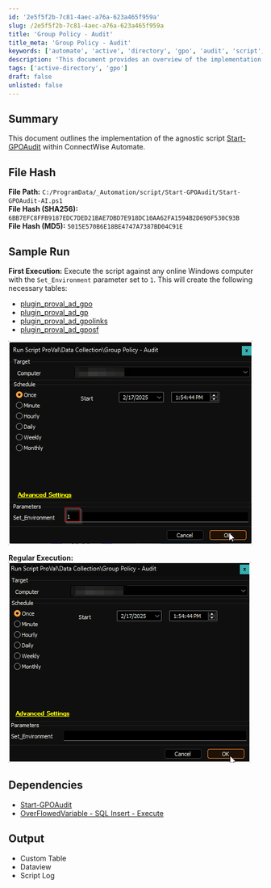 ```yaml
---
id: '2e5f5f2b-7c81-4aec-a76a-623a465f959a'
slug: /2e5f5f2b-7c81-4aec-a76a-623a465f959a
title: 'Group Policy - Audit'
title_meta: 'Group Policy - Audit'
keywords: ['automate', 'active', 'directory', 'gpo', 'audit', 'script', 'implementation']
description: 'This document provides an overview of the implementation of the agnostic script Start-GPOAudit within ConnectWise Automate, detailing its dependencies, sample runs, and expected output including custom tables and script logs.'
tags: ['active-directory', 'gpo']
draft: false
unlisted: false
---
```


## Summary

This document outlines the implementation of the agnostic script [Start-GPOAudit](/docs/b070c950-2727-48b3-9226-84468960ee85) within ConnectWise Automate.

## File Hash

**File Path:** `C:/ProgramData/_Automation/script/Start-GPOAudit/Start-GPOAudit-AI.ps1`  
**File Hash (SHA256):** `6BB7EFC8FFB9187EDC7DED21BAE7DBD7E918DC10AA62FA1594B2D690F530C93B`  
**File Hash (MD5):** `5015E570B6E18BE4747A7387BD04C91E`

## Sample Run

**First Execution:** Execute the script against any online Windows computer with the `Set_Environment` parameter set to `1`. This will create the following necessary tables: 
- [plugin_proval_ad_gpo](/docs/c7cf649a-dd80-4e9d-8c80-eb95b813b7c9)
- [plugin_proval_ad_gp](/docs/0e873ec4-0fcc-4131-bf33-1f74f8b28c80)
- [plugin_proval_ad_gpolinks](/docs/85f52c7c-84bc-488f-a4de-d3122fec1f42)
- [plugin_proval_ad_gposf](/docs/8fa8c78e-04a4-4495-8cfe-44aef7b48035)

![Image](../../../static/img/Group-Policy---Audit/image_1.png)

**Regular Execution:**  
![Image](../../../static/img/Group-Policy---Audit/image_2.png)

## Dependencies

- [Start-GPOAudit](/docs/b070c950-2727-48b3-9226-84468960ee85)
- [OverFlowedVariable - SQL Insert - Execute](./OverFlowedVariable%20-%20SQL%20Insert%20-%20Execute.md)

## Output

- Custom Table
- Dataview
- Script Log
